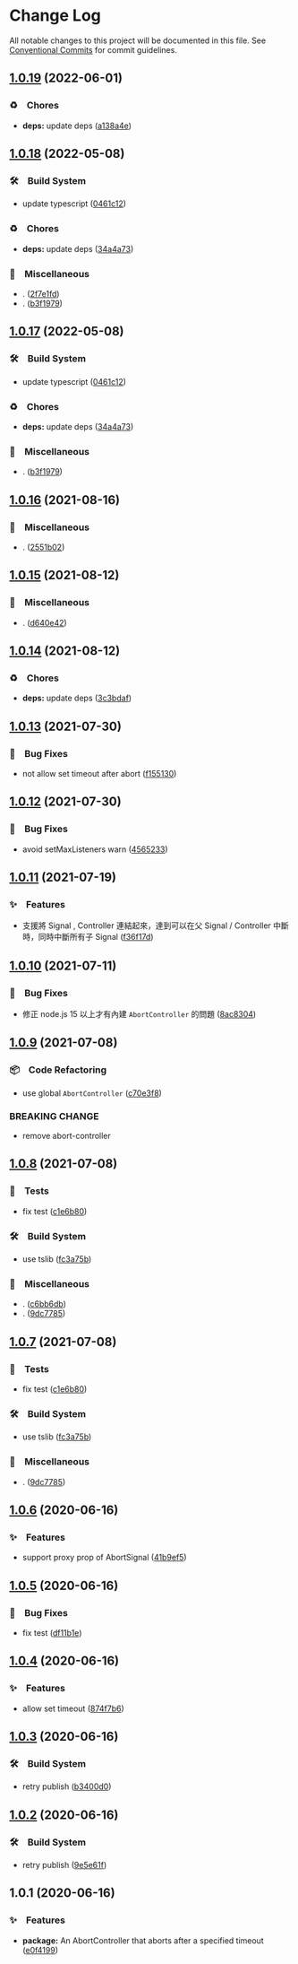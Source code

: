 # Change Log

All notable changes to this project will be documented in this file.
See [Conventional Commits](https://conventionalcommits.org) for commit guidelines.

## [1.0.19](https://github.com/bluelovers/ws-http/compare/abort-controller-timer@1.0.18...abort-controller-timer@1.0.19) (2022-06-01)


### ♻️　Chores

* **deps:** update deps ([a138a4e](https://github.com/bluelovers/ws-http/commit/a138a4e1eee038076a2c21ef175d86842abaafd8))





## [1.0.18](https://github.com/bluelovers/ws-http/compare/abort-controller-timer@1.0.16...abort-controller-timer@1.0.18) (2022-05-08)


### 🛠　Build System

* update typescript ([0461c12](https://github.com/bluelovers/ws-http/commit/0461c12b6d300ab5f4a8bc5c27ef4e6aba516433))


### ♻️　Chores

* **deps:** update deps ([34a4a73](https://github.com/bluelovers/ws-http/commit/34a4a73455fcde24f299dff1d321020d6d4e8064))


### 🔖　Miscellaneous

* . ([2f7e1fd](https://github.com/bluelovers/ws-http/commit/2f7e1fd28e1568e987b6d2594a6627c6b71ca104))
* . ([b3f1979](https://github.com/bluelovers/ws-http/commit/b3f1979e1c28dfc67017ec8979b031e352a7bf25))





## [1.0.17](https://github.com/bluelovers/ws-http/compare/abort-controller-timer@1.0.16...abort-controller-timer@1.0.17) (2022-05-08)


### 🛠　Build System

* update typescript ([0461c12](https://github.com/bluelovers/ws-http/commit/0461c12b6d300ab5f4a8bc5c27ef4e6aba516433))


### ♻️　Chores

* **deps:** update deps ([34a4a73](https://github.com/bluelovers/ws-http/commit/34a4a73455fcde24f299dff1d321020d6d4e8064))


### 🔖　Miscellaneous

* . ([b3f1979](https://github.com/bluelovers/ws-http/commit/b3f1979e1c28dfc67017ec8979b031e352a7bf25))





## [1.0.16](https://github.com/bluelovers/ws-http/compare/abort-controller-timer@1.0.15...abort-controller-timer@1.0.16) (2021-08-16)


### 🔖　Miscellaneous

* . ([2551b02](https://github.com/bluelovers/ws-http/commit/2551b0240b15a24c0853d17221a16077934c9ff1))





## [1.0.15](https://github.com/bluelovers/ws-http/compare/abort-controller-timer@1.0.14...abort-controller-timer@1.0.15) (2021-08-12)


### 🔖　Miscellaneous

* . ([d640e42](https://github.com/bluelovers/ws-http/commit/d640e429aa213cf37993aac4a44dbc162bc368b4))





## [1.0.14](https://github.com/bluelovers/ws-http/compare/abort-controller-timer@1.0.13...abort-controller-timer@1.0.14) (2021-08-12)


### ♻️　Chores

* **deps:** update deps ([3c3bdaf](https://github.com/bluelovers/ws-http/commit/3c3bdaf498061eabdbe45f87886eaa3aa8ff30ea))





## [1.0.13](https://github.com/bluelovers/ws-http/compare/abort-controller-timer@1.0.12...abort-controller-timer@1.0.13) (2021-07-30)


### 🐛　Bug Fixes

* not allow set timeout after abort ([f155130](https://github.com/bluelovers/ws-http/commit/f15513062d674dffe3ff449a9c087b4d996a360a))





## [1.0.12](https://github.com/bluelovers/ws-http/compare/abort-controller-timer@1.0.11...abort-controller-timer@1.0.12) (2021-07-30)


### 🐛　Bug Fixes

* avoid setMaxListeners warn ([4565233](https://github.com/bluelovers/ws-http/commit/4565233fbb7d0ae8a12dd11fc2883468838d0cb3))





## [1.0.11](https://github.com/bluelovers/ws-http/compare/abort-controller-timer@1.0.10...abort-controller-timer@1.0.11) (2021-07-19)


### ✨　Features

* 支援將 Signal , Controller 連結起來，達到可以在父 Signal / Controller 中斷時，同時中斷所有子 Signal ([f36f17d](https://github.com/bluelovers/ws-http/commit/f36f17d2155f5e3133f7d1e2cb1f4a6a9964bfe4))





## [1.0.10](https://github.com/bluelovers/ws-http/compare/abort-controller-timer@1.0.9...abort-controller-timer@1.0.10) (2021-07-11)


### 🐛　Bug Fixes

* 修正 node.js 15 以上才有內建 `AbortController` 的問題 ([8ac8304](https://github.com/bluelovers/ws-http/commit/8ac8304413a26f9f4a83926548d3f0b62205853e))





## [1.0.9](https://github.com/bluelovers/ws-http/compare/abort-controller-timer@1.0.8...abort-controller-timer@1.0.9) (2021-07-08)


### 📦　Code Refactoring

* use global `AbortController` ([c70e3f8](https://github.com/bluelovers/ws-http/commit/c70e3f85693bdc0436499c8ad32487bd5e7442ac))


### BREAKING CHANGE

* remove abort-controller





## [1.0.8](https://github.com/bluelovers/ws-http/compare/abort-controller-timer@1.0.6...abort-controller-timer@1.0.8) (2021-07-08)


### 🚨　Tests

* fix test ([c1e6b80](https://github.com/bluelovers/ws-http/commit/c1e6b80b4c031c8b93d79bd68253b3a78c613d3f))


### 🛠　Build System

* use tslib ([fc3a75b](https://github.com/bluelovers/ws-http/commit/fc3a75b0aa7335cebc58b0640a42fcb1c65c00bc))


### 🔖　Miscellaneous

* . ([c6bb6db](https://github.com/bluelovers/ws-http/commit/c6bb6db2691bbbc445c43e42ec6c078c871948b3))
* . ([9dc7785](https://github.com/bluelovers/ws-http/commit/9dc7785db0710a76020a57427f28c235d3b05e05))





## [1.0.7](https://github.com/bluelovers/ws-http/compare/abort-controller-timer@1.0.6...abort-controller-timer@1.0.7) (2021-07-08)


### 🚨　Tests

* fix test ([c1e6b80](https://github.com/bluelovers/ws-http/commit/c1e6b80b4c031c8b93d79bd68253b3a78c613d3f))


### 🛠　Build System

* use tslib ([fc3a75b](https://github.com/bluelovers/ws-http/commit/fc3a75b0aa7335cebc58b0640a42fcb1c65c00bc))


### 🔖　Miscellaneous

* . ([9dc7785](https://github.com/bluelovers/ws-http/commit/9dc7785db0710a76020a57427f28c235d3b05e05))





## [1.0.6](https://github.com/bluelovers/ws-http/compare/abort-controller-timer@1.0.5...abort-controller-timer@1.0.6) (2020-06-16)


### ✨　Features

*  support proxy prop of AbortSignal ([41b9ef5](https://github.com/bluelovers/ws-http/commit/41b9ef519dc5fe0e3501e90f5d3ca14227514ce6))





## [1.0.5](https://github.com/bluelovers/ws-http/compare/abort-controller-timer@1.0.4...abort-controller-timer@1.0.5) (2020-06-16)


### 🐛　Bug Fixes

*  fix test ([df11b1e](https://github.com/bluelovers/ws-http/commit/df11b1ea7a016954ef536d34c868fb94aab3dc5c))





## [1.0.4](https://github.com/bluelovers/ws-http/compare/abort-controller-timer@1.0.3...abort-controller-timer@1.0.4) (2020-06-16)


### ✨　Features

*  allow set timeout ([874f7b6](https://github.com/bluelovers/ws-http/commit/874f7b64793399457290ac152f2f999b3487b04f))





## [1.0.3](https://github.com/bluelovers/ws-http/compare/abort-controller-timer@1.0.2...abort-controller-timer@1.0.3) (2020-06-16)


### 🛠　Build System

*  retry publish ([b3400d0](https://github.com/bluelovers/ws-http/commit/b3400d0d1a70234b89116fded921e0f57ac8e6f2))





## [1.0.2](https://github.com/bluelovers/ws-http/compare/abort-controller-timer@1.0.1...abort-controller-timer@1.0.2) (2020-06-16)


### 🛠　Build System

*  retry publish ([9e5e61f](https://github.com/bluelovers/ws-http/commit/9e5e61f40b2ee673a77d2cc19512358b014aea5a))





## 1.0.1 (2020-06-16)


### ✨　Features

* **package:**  An AbortController that aborts after a specified timeout ([e0f4199](https://github.com/bluelovers/ws-http/commit/e0f4199128e6c1d94861fb1dcad3bda0dd4d1ccf))
